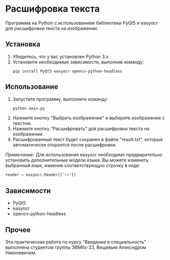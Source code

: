# Расшифровка текста

Программа на Python с использованием библиотеки PyQt5 и easyocr для расшифровки текста на изображении.

## Установка
1. Убедитесь, что у вас установлен Python 3.x.
2. Установите необходимые зависимости, выполнив команду:
   ```
   pip install PyQt5 easyocr opencv-python-headless
   ```

## Использование
1. Запустите программу, выполните команду:
   ```python
   python main.py
   ```
2. Нажмите кнопку "Выбрать изображение" и выберите изображение с текстом.
3. Нажмите кнопку "Расшифровать" для расшифровки текста на изображении.
4. Расшифрованный текст будет сохранен в файле "result.txt", который автоматически откроется после расшифровки.

*Примечание:* Для использования easyocr необходимо предварительно установить дополнительные модели языка. Вы можете изменить выбранный язык, изменив соответствующую строчку в коде:

```python
reader = easyocr.Reader(["ru"])
```

## Зависимости
- PyQt5
- easyocr
- opencv-python-headless

## Прочее

Эта практическая работа по курсу "Введение в специальность" выполнена студентом группы ЭВМбз-23, Вещевым Алексндром Николевичем.